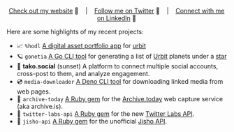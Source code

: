 <div align="middle">
  
[Check out my website][Website] :link: &nbsp;&nbsp;&nbsp;|&nbsp;&nbsp;&nbsp;
[Follow me on Twitter][Twitter] :speech_balloon: &nbsp;&nbsp;&nbsp;|&nbsp;&nbsp;&nbsp;
[Connect with me on LinkedIn][LinkedIn] :necktie:

</div>

Here are some highlights of my recent projects:

- :chart_with_upwards_trend: `%hodl` [A digital asset portfolio app]([https://github.com/tomholford/hodl](https://urbit.org/applications/~datder-sonnet/hodl)) for [urbit](https://github.com/urbit/urbit)
- :ringed_planet: `gonetia` [A Go CLI tool](https://github.com/tomholford/gonetia) for generating a list of [Urbit](https://urbit.org/) planets under a [star](https://developers.urbit.org/reference/glossary/star)
- :octopus: **tako.social** (sunset) A platform to connect multiple social accounts, cross-post to them, and analyze engagement.
- :cd: `media-downloader` [A Deno CLI tool](https://github.com/tomholford/media-downloader) for downloading linked media from web pages.
- :floppy_disk: `archive-today` [A Ruby gem](https://github.com/tomholford/archive-today) for the [Archive.today][ArchiveToday] web capture service (aka archive.is).
- :gem: `twitter-labs-api` [A Ruby gem](https://github.com/tomholford/twitter-labs-api) for the new [Twitter Labs API][LabsAPI].
- :blue_book: `jisho-api` [A Ruby gem](https://github.com/tomholford/jisho-api) for the unofficial [Jisho API][Jisho].

<!--
Quick Link 
-->
[Website]:https://tholf.org/
[Twitter]:https://twitter.com/tholford0
[LinkedIn]:https://www.linkedin.com/in/tom-holford/
[GitHub]:https://github.com/tomholford
[LabsAPI]:https://developer.twitter.com/en/docs/labs/overview/introduction
[ArchiveToday]:https://archive.today
[Jisho]:https://jisho.org
